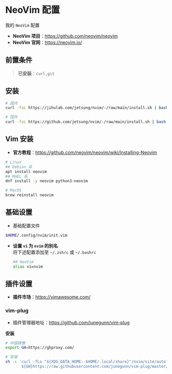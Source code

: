 # NeoVim 配置

我的 `NeoVim` 配置

- **NeoVim 项目**：https://github.com/neovim/neovim
- **NeoVim 官网**：https://neovim.io/

## 前置条件
> **已安装**：`curl,git`

## 安装
```bash
# 国内
curl -fsL https://jihulab.com/jetsung/nvim/-/raw/main/install.sh | bash

# 国外
curl -fsL https://github.com/jetsung/nvim/-/raw/main/install.sh | bash
```

## Vim 安装
- **官方教程**：https://github.com/neovim/neovim/wiki/Installing-Neovim
```bash
# Linux
## Debian 系
apt install neovim
## RHEL 系
dnf install -y neovim python3-neovim

# MacOS
brew reinstall neovim
```

## 基础设置
- 基础配置文件
```bash
$HOME/.config/nvim/init.vim
```

- **设置 `vi` 为 `nvim` 的别名**   
将下述配置添加至 `~/.zshrc` 或 `~/.bashrc`
  ```bash
  ## NeoVim
  alias vi=nvim
  ```

## 插件设置
- **插件市场**：https://vimawesome.com/

### vim-plug
- 插件管理器地址：https://github.com/junegunn/vim-plug   
 
**安装**
```bash
# 中国镜像
export GH=https://ghproxy.com/

# 安装
sh -c 'curl -fLo "${XDG_DATA_HOME:-$HOME/.local/share}"/nvim/site/autoload/plug.vim --create-dirs \
       ${GH}https://raw.githubusercontent.com/junegunn/vim-plug/master/plug.vim'
```
